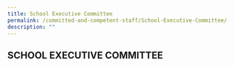 ```yaml
---
title: School Executive Committee
permalink: /committed-and-competent-staff/School-Executive-Committee/
description: ""
---
```

## SCHOOL EXECUTIVE COMMITTEE

